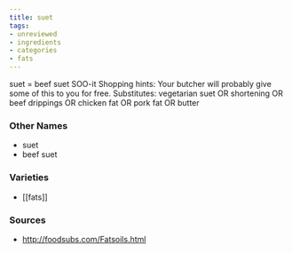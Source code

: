 ```yaml
---
title: suet
tags:
- unreviewed
- ingredients
- categories
- fats
---
```

suet = beef suet SOO-it Shopping hints: Your butcher will probably give some of this to you for free. Substitutes: vegetarian suet OR shortening OR beef drippings OR chicken fat OR pork fat OR butter

### Other Names

* suet
* beef suet

### Varieties

* [[fats]]

### Sources
* http://foodsubs.com/Fatsoils.html
